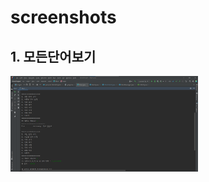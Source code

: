 # screenshots

## 1. 모든단어보기

<img src='https://github.com/mink0517/WordProject/blob/master/screenshot/%5B1.%20%EB%AA%A8%EB%93%A0%20%EB%8B%A8%EC%96%B4%EB%B3%B4%EA%B8%B0%5D.png?raw=true'  width='300'>
